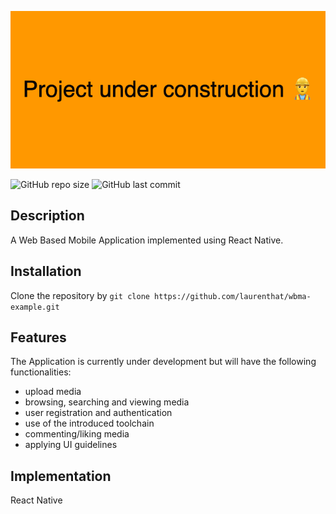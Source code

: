 ![Web Application logo](https://github.com/laurenthat/wbma-example/blob/main/readme/Project_under_construction_%F0%9F%91%B7_%E2%99%82%EF%B8%8F.png 'Logo Title Text')

![GitHub repo size](https://img.shields.io/github/repo-size/laurenthat/Discount-finder?style=flat-square)
![GitHub last commit](https://img.shields.io/github/last-commit/laurenthat/Discount-finder?style=flat-square)

## Description

A Web Based Mobile Application implemented using React Native.

## Installation

Clone the repository by `git clone https://github.com/laurenthat/wbma-example.git`

## Features

The Application is currently under development but will have the following functionalities:

- upload media
- browsing, searching and viewing media
- user registration and authentication
- use of the introduced toolchain
- commenting/liking media
- applying UI guidelines

## Implementation

React Native

